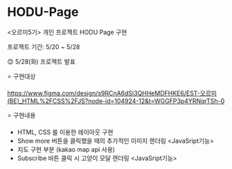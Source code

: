 # HODU-Page
&lt;오르미5기> 개인 프로젝트 HODU Page 구현

프로젝트 기간: 5/20 ~ 5/28

😊 5/28(화) 프로젝트 발표

⭐ 구현대상

https://www.figma.com/design/s9RCnA6dSi3QHHeMDFHKE6/EST-오르미(BE)_HTML%2FCSS%2FJS?node-id=104924-12&t=WGGFP3p4YRNqrTSh-0

⭐ 구현내용
 - HTML, CSS 를 이용한 레이아웃 구현
 - Show more 버튼을 클릭했을 때의 추가적인 이미지 렌더링 <JavaSript기능>
 - 지도 구현 부분 (kakao map api 사용)
 - Subscribe 바튼 클릭 시 고양이 모달 렌더링 <JavaSript기능>
